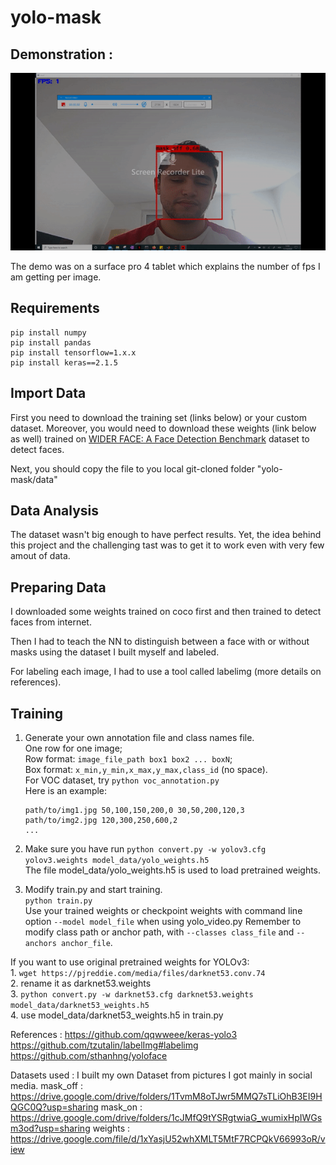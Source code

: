 # yolo-mask

## Demonstration :
![](demo.gif)


The demo was on a surface pro 4 tablet which explains the number of fps I am getting per image.

## Requirements
```
pip install numpy
pip install pandas
pip install tensorflow=1.x.x
pip install keras==2.1.5
```

## Import Data

First you need to download the training set (links below) or your custom dataset. Moreover, you would need to download these weights (link below as well) trained on [WIDER FACE: A Face Detection Benchmark](http://mmlab.ie.cuhk.edu.hk/projects/WIDERFace/index.html) dataset to detect faces.

Next, you should copy the file to you local git-cloned folder "yolo-mask/data"

## Data Analysis
The dataset wasn't big enough to have perfect results. Yet, the idea behind this project and the challenging tast was to get it to work even with very few amout of data.


## Preparing Data

I downloaded some weights trained on coco first and then trained to detect faces from internet.

Then I had to teach the NN to distinguish between a face with or without masks using the dataset I built myself and labeled.

For labeling each image, I had to use a tool called labelimg (more details on references).


## Training

1. Generate your own annotation file and class names file.  
    One row for one image;  
    Row format: `image_file_path box1 box2 ... boxN`;  
    Box format: `x_min,y_min,x_max,y_max,class_id` (no space).  
    For VOC dataset, try `python voc_annotation.py`  
    Here is an example:
    ```
    path/to/img1.jpg 50,100,150,200,0 30,50,200,120,3
    path/to/img2.jpg 120,300,250,600,2
    ...
    ```

2. Make sure you have run `python convert.py -w yolov3.cfg yolov3.weights model_data/yolo_weights.h5`  
    The file model_data/yolo_weights.h5 is used to load pretrained weights.

3. Modify train.py and start training.  
    `python train.py`  
    Use your trained weights or checkpoint weights with command line option `--model model_file` when using yolo_video.py
    Remember to modify class path or anchor path, with `--classes class_file` and `--anchors anchor_file`.

If you want to use original pretrained weights for YOLOv3:  
    1. `wget https://pjreddie.com/media/files/darknet53.conv.74`  
    2. rename it as darknet53.weights  
    3. `python convert.py -w darknet53.cfg darknet53.weights model_data/darknet53_weights.h5`  
    4. use model_data/darknet53_weights.h5 in train.py

References :
https://github.com/qqwweee/keras-yolo3
https://github.com/tzutalin/labelImg#labelimg
https://github.com/sthanhng/yoloface

Datasets used :
I built my own Dataset from pictures I got mainly in social media.
mask_off :
https://drive.google.com/drive/folders/1TvmM8oTJwr5MMQ7sTLiOhB3EI9HQGC0Q?usp=sharing
mask_on :
https://drive.google.com/drive/folders/1cJMfQ9tYSRgtwiaG_wumixHpIWGsm3od?usp=sharing
weights :
https://drive.google.com/file/d/1xYasjU52whXMLT5MtF7RCPQkV66993oR/view



